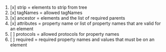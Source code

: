1. [x] strip = elements to strip from tree
2. [x] tagNames = allowed tagNames
3. [x] ancestor = elements and the list of required parents
4. [x] attributes = property name or list of property names that are valid for an element
5. [ ] protocols = allowed protocols for property names
6. [ ] required = required property names and values that must be on an element